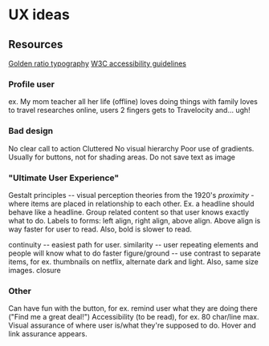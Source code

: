 # UX ideas

## Resources
[Golden ratio typography](pearsonified.com/typography)
[W3C accessibility guidelines](https://www.w3.org/standards/webdesign/accessibility)

### Profile user
ex. My mom
teacher all her life (offline)
loves doing things with family
loves to travel
researches online, users 2 fingers
gets to Travelocity and... ugh!

### Bad design
No clear call to action
Cluttered
No visual hierarchy
Poor use of gradients. Usually for buttons, not for shading areas.
Do not save text as image

### "Ultimate User Experience"
Gestalt principles -- visual perception theories from the 1920's
*proximity* - where items are placed in relationship to each other. Ex. a headline should behave like a headline. Group related content so that user knows exactly what to do.  Labels to forms: left align, right align, above align. Above align is way faster for user to read. Also, bold is slower to read.



continuity -- easiest path for user.
similarity -- user repeating elements and people will know what to do faster
figure/ground -- use contrast to separate items, for ex. thumbnails on netflix, alternate dark and light. Also, same size images.
closure

### Other
Can have fun with the button, for ex. remind user what they are doing there ("Find me a great deal!")
Accessibility (to be read), for ex. 80 char/line max.
Visual assurance of where user is/what they're supposed to do. Hover and link assurance appears.
